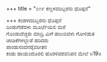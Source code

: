 +++
title = "೦೧೯ ಕಣ್ಡಳವರಿಬ್ಬರನು ಧೊಪ್ಪನೆ"

+++
ಕಂಡಳವರಿಬ್ಬರನು ಧೊಪ್ಪನೆ  
ದಿಂಡುಗೆಡೆದಳು ಮೂರ್ಛೆಯಲಿ ಮರೆ  
ಗೊಂಡುದೆಚ್ಚರು ಮಾದ್ರಿ ಮಿಗೆ ಹಲುಬಿದಳು ಗೋಳಿಡುತ   
ಚಂಡಿಕೆಗಳಲ್ಲಾಡೆ ಹರಿದರು  
ಪಾಂಡುನಂದನರೈವರೀತನ  
ಕಂಡು ಹಾಯೆಂದೊರಲಿ ಹೊರಳಿದರವನಿಪನ ಮೇಲೆ      ॥19॥